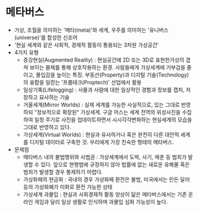 # 메타버스

- 가상, 초월을 의미하는 '메타(meta)'와 세계, 우주를 의미하는 '유니버스(universe)'를 합성한 신조어
- '현실 세계와 같은 사회적, 경제적 활동이 통용되는 3차원 가상공간'
- 4가지 유형
  - 증강현실(Augmented Reality) : 현실공간에 2D 또는 3D로 표현한가상의 겹쳐 보이는 물체를 통해 상호작용하는 환경. 사람들에게 가상세계에 거부감을 줄이고, 몰입감을 높이는 특징. 부동산(Property)과 디지털 기술(Technology)의 융합을 일컫는 '프롭테크(Proptech)' 산업에서 활용
  - 일상기록(Lifelogging) :  사물과 사람에 대한 일상적인 경험과 정보를 캡처, 저장하고 묘사하는 기술
  - 거울세계(Mirror Worlds) : 실제 세계를 가능한 사실적으로, 있는 그대로 반영하되 "정보적으로 확장된" 가상세계. 구글 어스는 세계 전역의 위성사진을 수집하여 일정 주기로 사진을 업데이트하면서 시시각각변화하는 현실세계의 모습을 그대로 반영하고 있다.
  - 가상세계(Virtual Worlds) : 현실과 유사하거나 혹은 완전히 다른 대안적 세계를 디지털 데이터로 구축한 것. 우리에게 가장 친숙한 형태의 메타버스.
- 문제점
  - 메타버스 내의 불법행위와 사법권 : 가상세계에서 도박, 사기, 매춘 등 범죄가 발생할 수 있다. 앞으로 현행법에 규정하지 않아 법률에 없는 새로운 유해물 혹은 범죄가 발생할 경우 통제하기 어렵다.
  - 가상화페의 현금화 : 국내의 경우 가상화페 환전은 불법, 미국에서는 린든 달러 등의 가상화폐가 미화로 환전 가능한 상태
  - 가상세계 과몰입 : 현실과 사회경제적 활동 양상이 닮은 메타버스에서는 기존 온라인 게임과 달리 일상 생활로 인식하며 과몰입 심화 가능성이 높다.